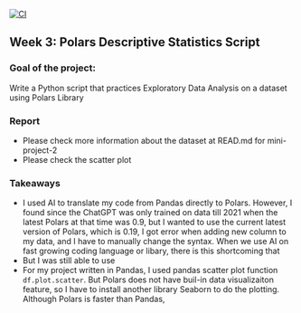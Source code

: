 [![CI](https://github.com/nogibjj/python-template/actions/workflows/cicd.yml/badge.svg)](https://github.com/nogibjj/python-template/actions/workflows/cicd.yml)
## Week 3: Polars Descriptive Statistics Script

### Goal of the project:
Write a Python script that practices Exploratory Data Analysis on a dataset using Polars Library

### Report
* Please check more information about the dataset at READ.md for mini-project-2
* Please check the scatter plot 

### Takeaways
* I used AI to translate my code from Pandas directly to Polars. However, I found since the ChatGPT was only trained on data till 2021 when the latest Polars at that time was 0.9, but I wanted to use the current latest version of Polars, which is 0.19, I got error when adding new column to my data, and I have to manually change the syntax. When we use AI on fast growing coding language or libary, there is this shortcoming that
* But I was still able to use 
* For my project written in Pandas, I used pandas scatter plot function `df.plot.scatter`. But Polars does not have buil-in data visualizaiton feature, so I have to install another library Seaborn to do the plotting. Although Polars is faster than Pandas, 
